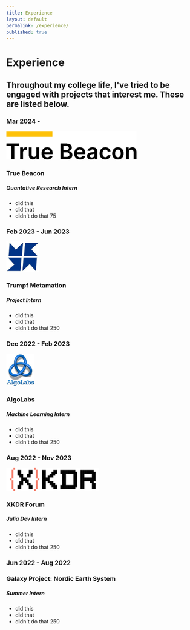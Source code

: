 ```yaml
---
title: Experience
layout: default
permalink: /experience/
published: true
---
```

# Experience
## Throughout my college life, I've tried to be engaged with projects that interest me. These are listed below.

### Mar 2024 - 
<img src="/assets/images/TrueBeacon.png" height="75">

### True Beacon
##### Quantative Research Intern 

- did this
- did that
- didn't do that 75

### Feb 2023 - Jun 2023
<img src="/assets/images/Metamation.jpeg" height="80">

### Trumpf Metamation
##### Project Intern 

- did this
- did that
- didn't do that 250

### Dec 2022 - Feb 2023
<img src="/assets/images/AlgoLabs.jpeg" height="85">

### AlgoLabs
##### Machine Learning Intern

- did this
- did that
- didn't do that 250

### Aug 2022 - Nov 2023
<img src="/assets/images/XKDR.svg" height="60">

### XKDR Forum
##### Julia Dev Intern

- did this
- did that
- didn't do that 250

### Jun 2022 - Aug 2022

### Galaxy Project: Nordic Earth System
##### Summer Intern

- did this
- did that
- didn't do that 250
